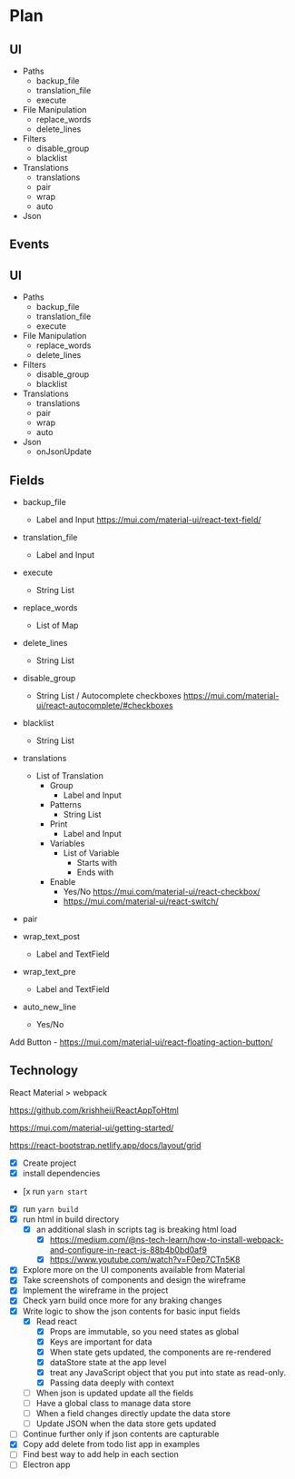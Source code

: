 # Plan

## UI

- Paths
  - backup_file
  - translation_file
  - execute
- File Manipulation
  - replace_words
  - delete_lines
- Filters
  - disable_group
  - blacklist
- Translations
  - translations
  - pair
  - wrap
  - auto
- Json

## Events

## UI

- Paths
  - backup_file
  - translation_file
  - execute
- File Manipulation
  - replace_words
  - delete_lines
- Filters
  - disable_group
  - blacklist
- Translations
  - translations
  - pair
  - wrap
  - auto
- Json
  - onJsonUpdate

## Fields

- backup_file
  - Label and Input <https://mui.com/material-ui/react-text-field/>
- translation_file
  - Label and Input
- execute
  - String List

- replace_words
  - List of Map
- delete_lines
  - String List

- disable_group
  - String List / Autocomplete checkboxes <https://mui.com/material-ui/react-autocomplete/#checkboxes>
- blacklist
  - String List
- translations
  - List of Translation
    - Group
      - Label and Input
    - Patterns
      - String List
    - Print
      - Label and Input
    - Variables
      - List of Variable
        - Starts with
        - Ends with
    - Enable
      - Yes/No <https://mui.com/material-ui/react-checkbox/>
      - <https://mui.com/material-ui/react-switch/>
- pair
- wrap_text_post
  - Label and TextField
- wrap_text_pre
  - Label and TextField
- auto_new_line
  - Yes/No

Add Button - <https://mui.com/material-ui/react-floating-action-button/>

## Technology

React Material > webpack

<https://github.com/krishheii/ReactAppToHtml>

<https://mui.com/material-ui/getting-started/>

<https://react-bootstrap.netlify.app/docs/layout/grid>

- [x] Create project
- [x] install dependencies
- [x run `yarn start`
- [x] run `yarn build`
- [x] run html in build directory
  - [x] an additional slash in scripts tag is breaking html load
    - [x] <https://medium.com/@ns-tech-learn/how-to-install-webpack-and-configure-in-react-js-88b4b0bd0af9>
    - [x] <https://www.youtube.com/watch?v=F0ep7CTn5K8>
- [x] Explore more on the UI components available from Material
- [x] Take screenshots of components and design the wireframe
- [x] Implement the wireframe in the project
- [x] Check yarn build once more for any braking changes
- [x] Write logic to show the json contents for basic input fields
  - [x] Read react
    - [x] Props are immutable, so you need states as global
    - [x] Keys are important for data
    - [x] When state gets updated, the components are re-rendered
    - [x] dataStore state at the app level
    - [x] treat any JavaScript object that you put into state as read-only.
    - [x] Passing data deeply with context
  - [ ] When json is updated update all the fields
  - [ ] Have a global class to manage data store
  - [ ] When a field changes directly update the data store
  - [ ] Update JSON when the data store gets updated
- [ ] Continue further only if json contents are capturable
- [x] Copy add delete from todo list app in examples
- [ ] Find best way to add help in each section
- [ ] Electron app
